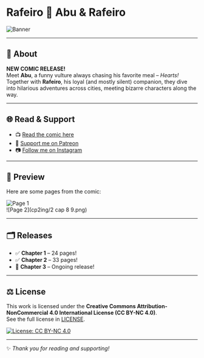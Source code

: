 # Rafeiro 🦅 Abu & Rafeiro 

![Banner](cp1/23b.png)

---

## 📖 About

**NEW COMIC RELEASE!**  
Meet **Abu**, a funny vulture always chasing his favorite meal – *Hearts!*  
Together with **Rafeiro**, his loyal (and mostly silent) companion, they dive into hilarious adventures across cities, meeting bizarre characters along the way.  

---

## 🌐 Read & Support

- 📺 [Read the comic here](https://raf3ir0.github.io/Rafeiro/)  
- 💖 [Support me on Patreon](https://www.patreon.com/RAFEIRO)  
- 📷 [Follow me on Instagram]((https://www.instagram.com/toufartodetrabalhar/))  

---

## 👀 Preview

Here are some pages from the comic:  

![Page 1](imagen/pagina13.png)  
![Page 2](cp2ing/2 cap 8 9.png)

---

## 🗂️ Releases

- ✅ **Chapter 1** – 24 pages!  
- ✅ **Chapter 2** – 33 pages!
- 📖 **Chapter 3** – Ongoing release!  

---

## ⚖️ License

This work is licensed under the **Creative Commons Attribution-NonCommercial 4.0 International License (CC BY-NC 4.0)**.  
See the full license in [LICENSE](LICENSE).  

[![License: CC BY-NC 4.0](https://img.shields.io/badge/License-CC%20BY--NC%204.0-lightgrey.svg)](https://creativecommons.org/licenses/by-nc/4.0/)  

---

✨ *Thank you for reading and supporting!*
